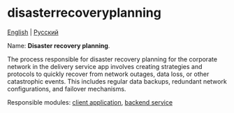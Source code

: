 # disasterrecoveryplanning

[English](disasterrecoveryplanning.md) | [Русский](disasterrecoveryplanning.ru.md)

Name: **Disaster recovery planning**.

The process responsible for disaster recovery planning for the corporate network in the delivery service app involves creating strategies and protocols to quickly recover from network outages, data loss, or other catastrophic events. This includes regular data backups, redundant network configurations, and failover mechanisms.

Responsible modules: [client application](../../frontend/adminclient.md), [backend service](../../backend/adminbackend.md)
